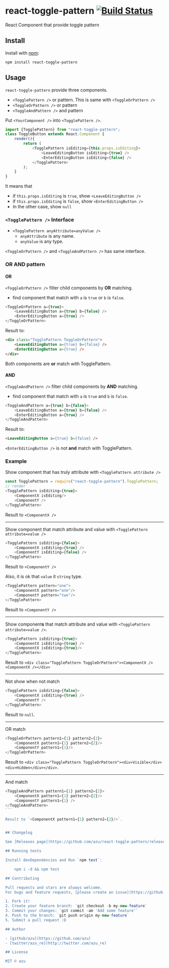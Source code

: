 # react-toggle-pattern [![Build Status](https://travis-ci.org/azu/react-toggle-pattern.svg?branch=master)](https://travis-ci.org/azu/react-toggle-pattern)

React Component that provide toggle pattern

## Install

Install with [npm](https://www.npmjs.com/):

    npm install react-toggle-pattern

## Usage

`react-toggle-pattern` provide three components.

- `<TogglePattern />` or pattern. This is same with `<ToggleOrPattern />`
- `<ToggleOrPattern />` or pattern
- `<ToggleAndPattern />` and pattern

Put `<YourComponent />` into `<TogglePattern />`.

```js
import {TogglePattern} from "react-toggle-pattern";
class ToggleButton extends React.Component {
    render(){
        return (
            <TogglePattern isEditing={this.props.isEditing}>
                <LeaveEditingButton isEditing={true} />
                <EnterEditingButton isEditing={false} />
            </TogglePattern>
        );
    }
}
```

It means that

- if `this.props.isEditing` is `true`, show `<LeaveEditingButton />`
- if `this.props.isEditing` is `false`, show `<EnterEditingButton />`
- In the other case, show `null`

### `<TogglePattern />` Interface

- `<TogglePattern anyAttribute=anyValue />`
    - `anyAttribute` is any name.
    - `anyValue` is any type.

`<ToggleOrPattern />` and `<ToggleAndPattern />` has same interface.

### OR AND pattern

#### OR

`<ToggleOrPattern />` filter child components by **OR** matching.

- find component that match with `a` is `true` or `b` is `false`.

```js
<ToggleOrPattern a={true}>
    <LeaveEditingButton a={true} b={false} />
    <EnterEditingButton a={true} />
</ToggleOrPattern>
```

Result to: 

```html
<div class="TogglePattern ToggleOrPattern">
    <LeaveEditingButton a={true} b={false} />
    <EnterEditingButton a={true} />
</div>
```

Both components are **or** match with TogglePattern.

#### AND

`<ToggleAndPattern />` filter child components by **AND** matching.

- find component that match with `a` is `true` and `b` is `false`.

```js
<ToggleAndPattern a={true} b={false}>
    <LeaveEditingButton a={true} b={false} />
    <EnterEditingButton a={true} />
</ToggleAndPattern>
```

Result to:

```html
<LeaveEditingButton a={true} b={false} />
```

`<EnterEditingButton />` is not **and** match with TogglePattern.

### Example

Show component that has truly attribute with `<TogglePattern attribute />`

```js
const TogglePattern = require("react-toggle-pattern").TogglePattern;
// render
<TogglePattern isEditing={true}>
    <ComponentX isEditing/>
    <ComponentY />
</TogglePattern>
```

Result to `<ComponentX />`

----

Show component that match attribute and value with `<TogglePattern attribute=value />`

```js
<TogglePattern isEditing={false}>
    <ComponentX isEditing={true} />
    <ComponentY isEditing={false} />
</TogglePattern>
```

Result to `<ComponentY />`

Also, it is ok that `value` it `string` type.

```js
<TogglePattern pattern="one">
    <ComponentX pattern="one"/>
    <ComponentY pattern="two"/>
</TogglePattern>
```

Result to `<ComponentY />`

-----

Show component**s** that match attribute and value with `<TogglePattern attribute=value />`.

```js
<TogglePattern isEditing={true}>
    <ComponentX isEditing={true} />
    <ComponentX isEditing={true}/>
</TogglePattern>
```

Result to `<div class="TogglePattern ToggleOrPattern"><ComponentX /><ComponentX /></div>`

-----

Not show when not match

```js
<TogglePattern isEditing={false}>
    <ComponentX isEditing={true} />
    <ComponentY />
</TogglePattern>
```

Result to `null`.

------

OR match

```js
<ToggleOrPattern pattern1={1} pattern2={2}>
    <ComponentX pattern1={1} pattern2={2}/>
    <ComponentY pattern1={1}/>
</ToggleOrPattern>
```

Result to `<div class="TogglePattern ToggleOrPattern"><div>Visible</div><div>Hidden</div></div>`.

------

And match

````js
<ToggleAndPattern pattern1={1} pattern2={2}>
    <ComponentX pattern1={1} pattern2={2}/>
    <ComponentY pattern1={1} />
</ToggleAndPattern>
```

Result to `<ComponentX pattern1={1} pattern2={2}/>`.


## Changelog

See [Releases page](https://github.com/azu/react-toggle-pattern/releases).

## Running tests

Install devDependencies and Run `npm test`:

    npm i -d && npm test

## Contributing

Pull requests and stars are always welcome.
For bugs and feature requests, [please create an issue](https://github.com/azu/react-toggle-pattern/issues).

1. Fork it!
2. Create your feature branch: `git checkout -b my-new-feature`
3. Commit your changes: `git commit -am 'Add some feature'`
4. Push to the branch: `git push origin my-new-feature`
5. Submit a pull request :D

## Author

- [github/azu](https://github.com/azu)
- [twitter/azu_re](http://twitter.com/azu_re)

## License

MIT © azu
